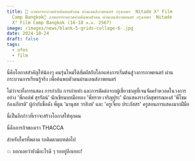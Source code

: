 ```yaml
---
title: 🎥 ภาพบรรยากาศค่ายค้นพบตัวตน ผ่านเลนส์ภาพยนตร์ กรุงเทพฯ  Nitade X³ Film
  Camp Bangkok🎥 ภาพบรรยายกาศค่ายค้นพบตัวตน ผ่านเลนส์ภาพยนตร์ กรุงเทพฯ  Nitade
  X³ Film Camp Bangkok (16-18 ต.ค. 2567)
image: /images/news/blank-5-grids-collage-6-.jpg
date: 2024-10-24
draft: false
tags:
  - ofos
  - film
---
```

นี่คือโอกาสสำคัญให้น้องๆ คนรุ่นใหม่ได้สัมผัสกับโลกแห่งการเริ่มต้นสู่วงการภาพยนตร์ ผ่านกระบวนการเรียนรู้จริง เพื่อค้นพบตัวตนผ่านเลนส์ภาพยนตร์



ไม่ว่าจะทั้งการแสดง การกำกับ การถ่ายทำ และการตัดต่อจากผู้เชี่ยวชาญที่เจนจัดคร่ำหวอดในวงการ อย่าง 'พี่กอล์ฟ สุรรัตน์' นักเขียนบทมือทอง 'พี่ทราย เจริญปุระ' นักแสดงรางวัลสุพรรณหงส์ 'พี่โขม ก้องเกียรติ' ผู้กำกับชื่อดัง พี่ตูน ’มานุสส วรสิงห์‘ และ 'ครูเจี๊ยบ ประภัสสร' ครูสอนการแสดงมากฝีมือ



นี่เป็นอีกก้าวที่เราจะสร้างโอกาสให้ทุกคน 

นี่คือภารกิจของเรา THACCA



สำหรับใครที่พลาด รอติดตามบทต่อไป

💥 บอกเลยว่ายังมีอะไรดี ๆ รออยู่อีกเยอะ!
